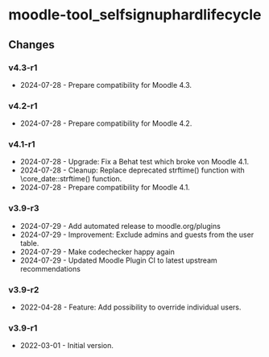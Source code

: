 moodle-tool_selfsignuphardlifecycle
===================================

Changes
-------

### v4.3-r1

* 2024-07-28 - Prepare compatibility for Moodle 4.3.

### v4.2-r1

* 2024-07-28 - Prepare compatibility for Moodle 4.2.

### v4.1-r1

* 2024-07-28 - Upgrade: Fix a Behat test which broke von Moodle 4.1.
* 2024-07-28 - Cleanup: Replace deprecated strftime() function with \core_date::strftime() function.
* 2024-07-28 - Prepare compatibility for Moodle 4.1.

### v3.9-r3

* 2024-07-29 - Add automated release to moodle.org/plugins
* 2024-07-29 - Improvement: Exclude admins and guests from the user table.
* 2024-07-29 - Make codechecker happy again
* 2024-07-29 - Updated Moodle Plugin CI to latest upstream recommendations

### v3.9-r2

* 2022-04-28 - Feature: Add possibility to override individual users.

### v3.9-r1

* 2022-03-01 - Initial version.
